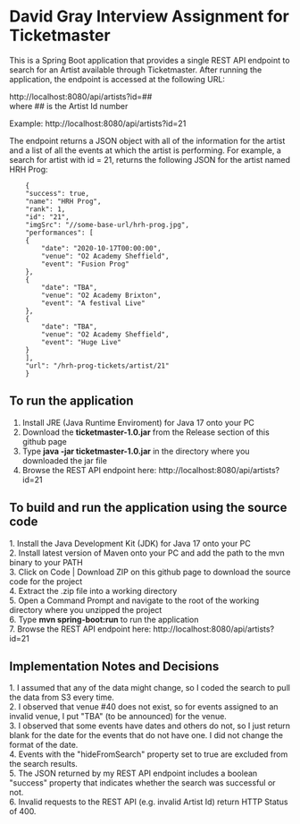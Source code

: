 # David Gray Interview Assignment for Ticketmaster
This is a Spring Boot application that provides a single REST API endpoint to search for an Artist available through Ticketmaster.
After running the application, the endpoint is accessed at the following URL:  

http://localhost:8080/api/artists?id=##  
where ## is the Artist Id number 

Example:  http://localhost:8080/api/artists?id=21

The endpoint returns a JSON object with all of the information for the artist and a list of all the events at which the artist is performing.  For example, a search for artist with id = 21, returns the following JSON for the artist named HRH Prog: 

        {
        "success": true,
        "name": "HRH Prog",
        "rank": 1,
        "id": "21", 
        "imgSrc": "//some-base-url/hrh-prog.jpg",
        "performances": [ 
        {
            "date": "2020-10-17T00:00:00",
            "venue": "O2 Academy Sheffield",
            "event": "Fusion Prog" 
        },
        { 
            "date": "TBA", 
            "venue": "O2 Academy Brixton",
            "event": "A festival Live"
        },
        {
            "date": "TBA", 
            "venue": "O2 Academy Sheffield",
            "event": "Huge Live" 
        }
        ],
        "url": "/hrh-prog-tickets/artist/21" 
        }

<h2>To run the application</h2>

1. Install JRE (Java Runtime Enviroment) for Java 17 onto your PC
2. Download the **ticketmaster-1.0.jar** from the Release section of this github page
3. Type **java -jar ticketmaster-1.0.jar** in the directory where you downloaded the jar file
4. Browse the REST API endpoint here:  http://localhost:8080/api/artists?id=21
 

<h2>To build and run the application using the source code</h2>
1. Install the Java Development Kit (JDK) for Java 17 onto your PC<br>  
2. Install latest version of Maven onto your PC and add the path to the mvn binary to your PATH  <br>
3. Click on Code | Download ZIP on this github page to download the source code for the project  <br>
4. Extract the .zip file into a working directory  <br>
5. Open a Command Prompt and navigate to the root of the working directory where you unzipped the project <br> 
6. Type <b>mvn spring-boot:run</b> to run the application  <br>
7. Browse the REST API endpoint here:  http://localhost:8080/api/artists?id=21  <br>

<h2>Implementation Notes and Decisions</h2>
1. I assumed that any of the data might change, so I coded the search to pull the data from S3 every time.  <br>
2. I observed that venue #40 does not exist, so for events assigned to an invalid venue, I put "TBA" (to be announced) for the venue.  <br>
3. I observed that some events have dates and others do not, so I just return blank for the date for the events that do not have one.  I did not change the format of the date.  <br>
4. Events with the "hideFromSearch" property set to true are excluded from the search results.  <br>
5. The JSON returned by my REST API endpoint includes a boolean "success" property that indicates whether the search was successful or not.  <br>
6. Invalid requests to the REST API (e.g. invalid Artist Id) return HTTP Status of 400.


